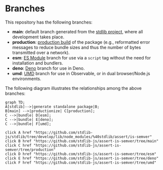 <!--

@license Apache-2.0

Copyright (c) 2022 The Stdlib Authors.

Licensed under the Apache License, Version 2.0 (the "License");
you may not use this file except in compliance with the License.
You may obtain a copy of the License at

    http://www.apache.org/licenses/LICENSE-2.0

Unless required by applicable law or agreed to in writing, software
distributed under the License is distributed on an "AS IS" BASIS,
WITHOUT WARRANTIES OR CONDITIONS OF ANY KIND, either express or implied.
See the License for the specific language governing permissions and
limitations under the License.

-->

# Branches

This repository has the following branches:

-   **main**: default branch generated from the [stdlib project][stdlib-url], where all development takes place.
-   **production**: [production build][production-url] of the package (e.g., reformatted error messages to reduce bundle sizes and thus the number of bytes transmitted over a network).
-   **esm**: [ES Module][esm-url] branch for use via a `script` tag without the need for installation and bundlers.
-   **deno**: [Deno][deno-url] branch for use in Deno.
-   **umd**: [UMD][umd-url] branch for use in Observable, or in dual browser/Node.js environments.

The following diagram illustrates the relationships among the above branches:

```mermaid
graph TD;
A[stdlib]-->|generate standalone package|B;
B[main] -->|productionize| C[production];
C -->|bundle| D[esm];
C -->|bundle| E[deno];
C -->|bundle| F[umd];

click A href "https://github.com/stdlib-js/stdlib/tree/develop/lib/node_modules/%40stdlib/assert/is-semver"
click B href "https://github.com/stdlib-js/assert-is-semver/tree/main"
click C href "https://github.com/stdlib-js/assert-is-semver/tree/production"
click D href "https://github.com/stdlib-js/assert-is-semver/tree/esm"
click E href "https://github.com/stdlib-js/assert-is-semver/tree/deno"
click F href "https://github.com/stdlib-js/assert-is-semver/tree/umd"
```

[stdlib-url]: https://github.com/stdlib-js/stdlib/tree/develop/lib/node_modules/%40stdlib/assert/is-semver
[production-url]: https://github.com/stdlib-js/assert-is-semver/tree/production
[deno-url]: https://github.com/stdlib-js/assert-is-semver/tree/deno
[umd-url]: https://github.com/stdlib-js/assert-is-semver/tree/umd
[esm-url]: https://github.com/stdlib-js/assert-is-semver/tree/esm